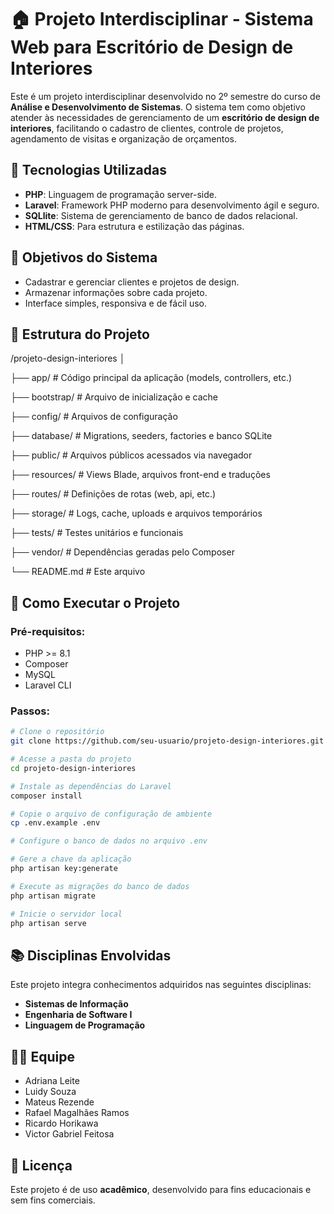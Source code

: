 # 🏠 Projeto Interdisciplinar - Sistema Web para Escritório de Design de Interiores

Este é um projeto interdisciplinar desenvolvido no 2º semestre do curso de **Análise e Desenvolvimento de Sistemas**. O sistema tem como objetivo atender às necessidades de gerenciamento de um **escritório de design de interiores**, facilitando o cadastro de clientes, controle de projetos, agendamento de visitas e organização de orçamentos.

## 🚀 Tecnologias Utilizadas

- **PHP**: Linguagem de programação server-side.
- **Laravel**: Framework PHP moderno para desenvolvimento ágil e seguro.
- **SQLlite**: Sistema de gerenciamento de banco de dados relacional.
- **HTML/CSS**: Para estrutura e estilização das páginas.

## 🎯 Objetivos do Sistema

- Cadastrar e gerenciar clientes e projetos de design.
- Armazenar informações sobre cada projeto.
- Interface simples, responsiva e de fácil uso.

## 📁 Estrutura do Projeto

/projeto-design-interiores
│

├── app/           # Código principal da aplicação (models, controllers, etc.)

├── bootstrap/     # Arquivo de inicialização e cache

├── config/        # Arquivos de configuração

├── database/      # Migrations, seeders, factories e banco SQLite

├── public/        # Arquivos públicos acessados via navegador

├── resources/     # Views Blade, arquivos front-end e traduções

├── routes/        # Definições de rotas (web, api, etc.)

├── storage/       # Logs, cache, uploads e arquivos temporários

├── tests/         # Testes unitários e funcionais

├── vendor/        # Dependências geradas pelo Composer

└── README.md # Este arquivo


## 🔧 Como Executar o Projeto

### Pré-requisitos:
- PHP >= 8.1
- Composer
- MySQL
- Laravel CLI

### Passos:

```bash
# Clone o repositório
git clone https://github.com/seu-usuario/projeto-design-interiores.git

# Acesse a pasta do projeto
cd projeto-design-interiores

# Instale as dependências do Laravel
composer install

# Copie o arquivo de configuração de ambiente
cp .env.example .env

# Configure o banco de dados no arquivo .env

# Gere a chave da aplicação
php artisan key:generate

# Execute as migrações do banco de dados
php artisan migrate

# Inicie o servidor local
php artisan serve
```

## 📚 Disciplinas Envolvidas

Este projeto integra conhecimentos adquiridos nas seguintes disciplinas:

- **Sistemas de Informação**
- **Engenharia de Software I**
- **Linguagem de Programação**

## 👨‍💻 Equipe

- Adriana Leite
- Luidy Souza
- Mateus Rezende
- Rafael Magalhães Ramos
- Ricardo Horikawa
- Victor Gabriel Feitosa

## 📄 Licença

Este projeto é de uso **acadêmico**, desenvolvido para fins educacionais e sem fins comerciais.
